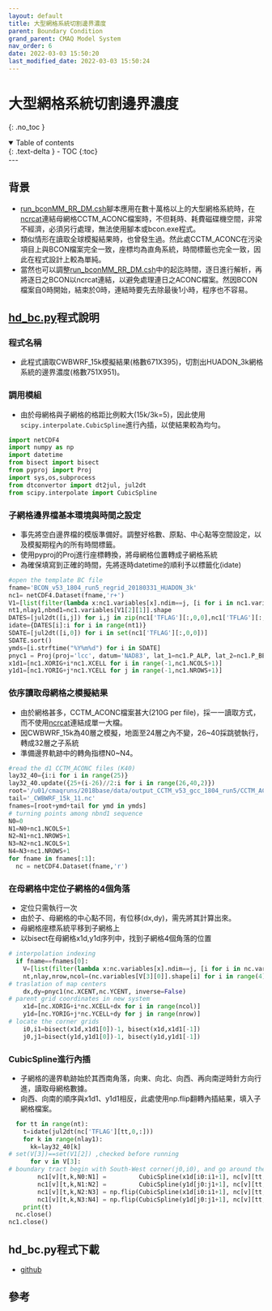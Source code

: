 ```yaml
---
layout: default
title: 大型網格系統切割邊界濃度
parent: Boundary Condition
grand_parent: CMAQ Model System
nav_order: 6
date: 2022-03-03 15:50:20
last_modified_date: 2022-03-03 15:50:24
---
```


# 大型網格系統切割邊界濃度
{: .no_toc }

<details open markdown="block">
  <summary>
    Table of contents
  </summary>
  {: .text-delta }
- TOC
{:toc}
</details>
---

## 背景
- [run_bconMM_RR_DM.csh](https://github.com/sinotec2/cmaq_relatives/blob/master/bcon/run_bconMM_RR_DM.csh)腳本應用在數十萬格以上的大型網格系統時，在[ncrcat]()連結母網格CCTM_ACONC檔案時，不但耗時、耗費磁碟機空間，非常不經濟，必須另行處理，無法使用腳本或bcon.exe程式。
- 類似情形在讀取全球模擬結果時，也曾發生過。然此處CCTM_ACONC在污染項目上與BCON檔案完全一致，座標均為直角系統，時間標籤也完全一致，因此在程式設計上較為單純。
- 當然也可以調整[run_bconMM_RR_DM.csh]()中的起迄時間，逐日進行解析，再將逐日之BCON以ncrcat連結，以避免處理連日之ACONC檔案。然因BCON檔案自0時開始，結束於0時，連結時要先去除最後1小時，程序也不容易。

## [hd_bc.py](https://github.com/sinotec2/cmaq_relatives/blob/master/bcon/hd_bc.py)程式說明
### 程式名稱
- 此程式讀取CWBWRF_15k模擬結果(格數671X395)，切割出HUADON_3k網格系統的邊界濃度(格數751X951)。

### 調用模組
- 由於母網格與子網格的格距比例較大(15k/3k=5)，因此使用`scipy.interpolate.CubicSpline`進行內插，以使結果較為均勻。

```python
import netCDF4
import numpy as np
import datetime
from bisect import bisect
from pyproj import Proj
import sys,os,subprocess
from dtconvertor import dt2jul, jul2dt
from scipy.interpolate import CubicSpline
```

### 子網格邊界檔基本環境與時間之設定
- 事先將空白邊界檔的模版準備好。調整好格數、原點、中心點等空間設定，以及模擬期程內的所有時間標籤。
- 使用pyproj的Proj進行座標轉換，將母網格位置轉成子網格系統
- 為確保填寫到正確的時間，先將逐時datetime的順利予以標籤化(idate)

```python
#open the template BC file
fname='BCON_v53_1804_run5_regrid_20180331_HUADON_3k'
nc1= netCDF4.Dataset(fname,'r+')
V1=[list(filter(lambda x:nc1.variables[x].ndim==j, [i for i in nc1.variables])) for j in [1,2,3,4]]
nt1,nlay1,nbnd1=nc1.variables[V1[2][1]].shape
DATES=[jul2dt([i,j]) for i,j in zip(nc1['TFLAG'][:,0,0],nc1['TFLAG'][:,0,1])]
idate={DATES[i]:i for i in range(nt1)}
SDATE=[jul2dt([i,0]) for i in set(nc1['TFLAG'][:,0,0])]
SDATE.sort()
ymds=[i.strftime("%Y%m%d") for i in SDATE]
pnyc1 = Proj(proj='lcc', datum='NAD83', lat_1=nc1.P_ALP, lat_2=nc1.P_BET,lat_0=nc1.YCENT, lon_0=nc1.XCENT, x_0=0, y_0=0.0)
x1d1=[nc1.XORIG+i*nc1.XCELL for i in range(-1,nc1.NCOLS+1)]
y1d1=[nc1.YORIG+j*nc1.YCELL for j in range(-1,nc1.NROWS+1)]
```

### 依序讀取母網格之模擬結果
- 由於網格甚多，CCTM_ACONC檔案甚大(210G per file)，採一一讀取方式，而不使用[ncrcat]()連結成單一大檔。
- 因CWBWRF_15k為40層之模擬，地面至24層之內不變，26~40採跳號執行，轉成32層之子系統
- 準備邊界軌跡中的轉角指標N0~N4。

```python    
#read the d1 CCTM_ACONC files (K40)
lay32_40={i:i for i in range(25)}
lay32_40.update({25+(i-26)//2:i for i in range(26,40,2)})
root='/u01/cmaqruns/2018base/data/output_CCTM_v53_gcc_1804_run5/CCTM_ACONC_v53_gcc_1804_run5_'
tail='_CWBWRF_15k_11.nc'
fnames=[root+ymd+tail for ymd in ymds]
# turning points among nbnd1 sequence
N0=0
N1=N0+nc1.NCOLS+1
N2=N1+nc1.NROWS+1
N3=N2+nc1.NCOLS+1
N4=N3+nc1.NROWS+1
for fname in fnames[:1]:
  nc = netCDF4.Dataset(fname,'r')
```
### 在母網格中定位子網格的4個角落
- 定位只需執行一次
- 由於子、母網格的中心點不同，有位移(dx,dy)，需先將其計算出來。
- 母網格座標系統平移到子網格上
- 以bisect在母網格x1d,y1d序列中，找到子網格4個角落的位置

```python
# interpolation indexing
  if fname==fnames[0]:
    V=[list(filter(lambda x:nc.variables[x].ndim==j, [i for i in nc.variables])) for j in [1,2,3,4]]
    nt,nlay,nrow,ncol=(nc.variables[V[3][0]].shape[i] for i in range(4))
# traslation of map centers
    dx,dy=pnyc1(nc.XCENT,nc.YCENT, inverse=False)
# parent grid coordinates in new system
    x1d=[nc.XORIG+i*nc.XCELL+dx for i in range(ncol)]
    y1d=[nc.YORIG+j*nc.YCELL+dy for j in range(nrow)]
# locate the corner grids
    i0,i1=bisect(x1d,x1d1[0])-1, bisect(x1d,x1d1[-1])
    j0,j1=bisect(y1d,y1d1[0])-1, bisect(y1d,y1d1[-1])
```
### CubicSpline進行內插
- 子網格的邊界軌跡始於其西南角落，向東、向北、向西、再向南逆時針方向行進，讀取母網格數據。
- 向西、向南的順序與x1d1、y1d1相反，此處使用np.flip翻轉內插結果，填入子網格檔案。

```python
  for tt in range(nt):
    t=idate(jul2dt(nc['TFLAG'][tt,0,:]))
    for k in range(nlay1):
      kk=lay32_40[k]
# set(V[3])==set(V1[2]) ,checked before running
      for v in V[3]:
# boundary tract begin with South-West corner(j0,i0), and go around the domain in counter-clock wise direction
        nc1[v][t,k,N0:N1] =         CubicSpline(x1d[i0:i1+1], nc[v][tt,kk,j0,i0:i1+1]) (x1d1[:-1])
        nc1[v][t,k,N1:N2] =         CubicSpline(y1d[j0:j1+1], nc[v][tt,kk,j0:j1+1,i1]) (y1d1[:-1])
        nc1[v][t,k,N2:N3] = np.flip(CubicSpline(x1d[i0:i1+1], nc[v][tt,kk,j1,i0:i1+1]) (x1d1[:-1]),axis=0)
        nc1[v][t,k,N3:N4] = np.flip(CubicSpline(y1d[j0:j1+1], nc[v][tt,kk,j0:j1+1,i0]) (y1d1[:-1]),axis=0)
    print(t)
  nc.close()
nc1.close()
```


## hd_bc.py程式下載
- [github](https://github.com/sinotec2/cmaq_relatives/blob/master/bcon/hd_bc.py)

## 參考
